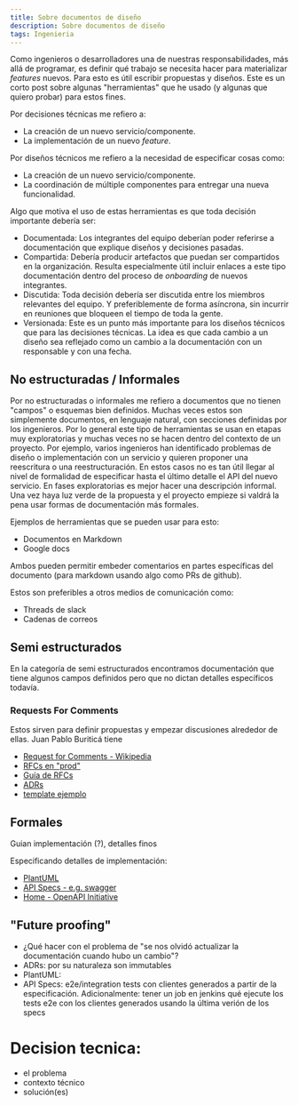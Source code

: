 ```yaml
---
title: Sobre documentos de diseño
description: Sobre documentos de diseño
tags: Ingenieria
---
```


Como ingenieros o desarrolladores una de nuestras responsabilidades, más allá de programar, es definir qué trabajo se necesita hacer para materializar _features_ nuevos. Para esto es útil escribir propuestas y diseños. Este es un corto post sobre algunas "herramientas" que he usado (y algunas que quiero probar) para estos fines.

Por decisiones técnicas me refiero a:

* La creación de un nuevo servicio/componente.
* La implementación de un nuevo _feature_.

Por diseños técnicos me refiero a la necesidad de especificar cosas como:

* La creación de un nuevo servicio/componente.
* La coordinación de múltiple componentes para entregar una nueva funcionalidad.

Algo que motiva el uso de estas herramientas es que toda decisión importante debería ser:

* Documentada: Los integrantes del equipo deberían poder referirse a documentación que explique diseños y decisiones pasadas.
* Compartida: Debería producir artefactos que puedan ser compartidos en la organización. Resulta especialmente útil incluir enlaces a este tipo documentación dentro del proceso de _onboarding_ de nuevos integrantes.
* Discutida: Toda decisión debería ser discutida entre los miembros relevantes del equipo. Y preferiblemente de forma asíncrona, sin incurrir en reuniones que bloqueen el tiempo de toda la gente.
* Versionada: Este es un punto más importante para los diseños técnicos que para las decisiones técnicas. La idea es que cada cambio a un diseño sea reflejado como un cambio a la documentación con un responsable y con una fecha.

## No estructuradas / Informales

Por no estructuradas o informales me refiero a documentos que no tienen "campos" o esquemas bien definidos. Muchas veces estos son simplemente documentos, en lenguaje natural, con secciones definidas por los ingenieros. Por lo general este tipo de herramientas se usan en etapas muy exploratorias y muchas veces no se hacen dentro del contexto de un proyecto. Por ejemplo, varios ingenieros han identificado problemas de diseño o implementación con un servicio y quieren proponer una reescritura o una reestructuración. En estos casos no es tan útil llegar al nivel de formalidad de especificar hasta el último detalle el API del nuevo servicio. En fases exploratorias es mejor hacer una descripción informal. Una vez haya luz verde de la propuesta y el proyecto empieze si valdrá la pena usar formas de documentación más formales.

Ejemplos de herramientas que se pueden usar para esto:

* Documentos en Markdown
* Google docs

Ambos pueden permitir embeder comentarios en partes específicas del documento (para markdown usando algo como PRs de github).

Estos son preferibles a otros medios de comunicación como:

* Threads de slack
* Cadenas de correos

## Semi estructurados

En la categoría de semi estructurados encontramos documentación que tiene algunos campos definidos pero que no dictan detalles específicos todavía. 

### Requests For Comments

Estos sirven para definir propuestas y empezar discusiones alrededor de ellas. Juan Pablo Buriticá tiene 

* [Request for Comments - Wikipedia](https://en.wikipedia.org/wiki/Request_for_Comments)
* [RFCs en "prod"](https://buriti.ca/6-lessons-i-learned-while-implementing-technical-rfcs-as-a-management-tool-34687dbf46cb)
* [Guía de RFCs](https://github.com/buritica/mgt/blob/master/es/guia-de-rfcs.md#gu%C3%ADa-de-rfcs)
* [ADRs](https://github.com/joelparkerhenderson/architecture_decision_record#architecture-decision-record-adr)
* [template ejemplo](https://github.com/joelparkerhenderson/architecture_decision_record/blob/master/adr_template_by_michael_nygard.md)

## Formales

Guian implementación (?), detalles finos

Especificando detalles de implementación:

* [PlantUML](https://plantuml.com/)
* [API Specs - e.g. swagger](https://swagger.io/)
* [Home - OpenAPI Initiative](https://www.openapis.org/)

## "Future proofing"

* ¿Qué hacer con el problema de "se nos olvidó actualizar la documentación cuando hubo un cambio"?
* ADRs: por su naturaleza son immutables
* PlantUML:
* API Specs: e2e/integration tests con clientes generados a partir de la especificación. Adicionalmente: tener un job en jenkins qué ejecute los tests e2e con los clientes generados usando la última verión de los specs

# Decision tecnica:

- el problema
- contexto técnico
- solución(es)
